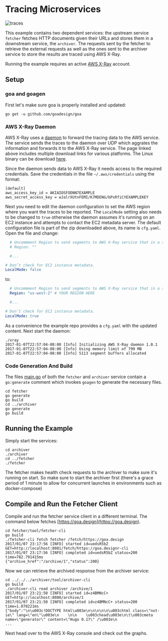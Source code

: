 # Tracing Microservices

![traces](https://raw.githubusercontent.com/goadesign/examples/master/xray/trace.png)

This example contains two dependent services: the upstream service `fetcher`
fetches HTTP documents given their URLs and stores them in a downstream service,
the `archiver`. The requests sent by the fetcher to retrieve the external
requests as well as the ones sent to the archiver service to store the results
are traced using AWS X-Ray.

Running the example requires an active [AWS X-Ray](https://aws.amazon.com/xray/)
account.

## Setup

### goa and goagen

First let's make sure goa is properly installed and updated:
```
go get -u github.com/goadesign/goa
```

### AWS X-Ray Daemon

AWS X-Ray uses a
[daemon](http://docs.aws.amazon.com/xray/latest/devguide/xray-daemon.html) to
forward the tracing data to the AWS service. The service sends the traces to the
daemon over UDP which aggrates the information and forwards it to the AWS X-Ray
service. The page linked above includes multiple download links for various
platforms. The Linux binary can be download
[here](https://s3.amazonaws.com/aws-xray-assets.us-east-1/xray-daemon/aws-xray-daemon-linux-1.x.zip).

Since the daemon sends data to AWS X-Ray it needs access to the required
credentials. Save the credentials in the file `~/.aws/credentials` using the
format:
```
[default]
aws_access_key_id = AKIAIOSFODNN7EXAMPLE
aws_secret_access_key = wJalrXUtnFEMI/K7MDENG/bPxRfiCYEXAMPLEKEY
```
Next you need to edit the daemon configuration to set the AWS region where you
want the traces to be reported. The `LocalMode` setting also needs to be changed
to `true` otherwise the daemon assumes it's running on an EC2 instance and
attempts to contact the EC2 metadata server. The default configuration file is
part of the zip downloaded above, its name is `cfg.yaml`. Open the file and
change:
```yaml
  # Uncommment Region to send segments to AWS X-Ray service that in a specific region
  # Region: ""

  #...

# Don’t check for EC2 instance metadata.
LocalMode: false
```
to:

```yaml
  # Uncommment Region to send segments to AWS X-Ray service that in a specific region
  Region: "us-west-2" # YOUR REGION HERE

  #...

# Don’t check for EC2 instance metadata.
LocalMode: true
```

As a convenience the example repo provides a `cfg.yaml` with the updated content.
Next start the daemon:
```
./xray
2017-01-07T22:57:04-08:00 [Info] Initializing AWS X-Ray daemon 1.0.1
2017-01-07T22:57:04-08:00 [Info] Using memory limit of 799 MB
2017-01-07T22:57:04-08:00 [Info] 5113 segment buffers allocated
```

### Code Generation And Build

The files [main.go](main.go) of both the `fetcher` and `archiver` service
contain a `go:generate` comment which invokes `goagen` to generate the necessary
files.
```
cd fetcher
go generate
go build
cd ../archiver
go generate
go build
```

## Running the Example

Simply start the services:
```
cd archiver
./archiver
cd ../fetcher
./fetcher
```

The fetcher makes health check requests to the archiver to make sure it's
running on start. So make sure to start the archiver first (there's a grace
period of 1 minute to allow for concurrent launches in environments such as
docker-compose)

## Compile and Run the Fetcher Client

Compile and run the fetcher service client in a different terminal. The command
below fetches [https://goa.design](https://goa.design).
```
cd fetcher/tool/fetcher-cli
go build
./fetcher-cli fetch fetcher /fetch/https://goa.design
2017/01/07 23:17:56 [INFO] started id=uedsR5bZ GET=http://localhost:8081/fetch/https://goa.designr-cli
2017/01/07 23:17:56 [INFO] completed id=uedsR5bZ status=200 time=782.791415ms
{"archive_href":"/archive/1","status":200}
```

Now we can retrieve the archived response from the archiver service:
```
cd ../../../archiver/tool/archiver-cli
go build
./archiver-cli read archiver /archive/1
2017/01/07 23:21:50 [INFO] started id=z4BMNcC+ GET=http://localhost:8080/archive/1
2017/01/07 23:21:50 [INFO] completed id=z4BMNcC+ status=200 time=1.070221ms
{"body":"\n\u003c!DOCTYPE html\u003e\n\n\n\n\n\u003chtml class=\"not-ie\" lang=\"en\"\u003e\n    \n\n    \u003chead\u003e\n\t\u003cmeta name=\"generator\" content=\"Hugo 0.17\" /\u003e\n
...
```
Next head over to the AWS X-Ray console and check out the graphs.
